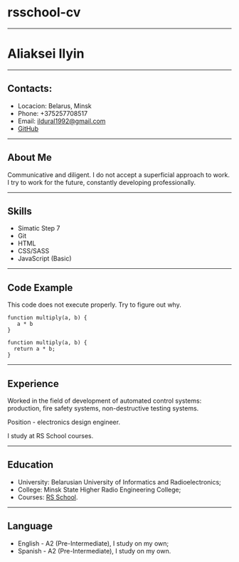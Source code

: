 # rsschool-cv
___
# Aliaksei Ilyin
___
## Contacts:
- Locacion: Belarus, Minsk
- Phone: +375257708517
- Email: ildural1992@gmail.com
- [GitHub](https://github.com/AlIl11992)

___
## About Me
Communicative and diligent. I do not accept a superficial approach to work. I try to work for the future, constantly developing professionally.

___
## Skills
- Simatic Step 7
- Git
- HTML
- CSS/SASS
- JavaScript (Basic)

___
## Code Example
This code does not execute properly. Try to figure out why.
```
function multiply(a, b) {
   a * b
}
```
```
function multiply(a, b) {
  return a * b;
}
```

---
## Experience
Worked in the field of development of automated control systems: production, fire safety systems, non-destructive testing systems.

Position - electronics design engineer.

I study at RS School courses.

---
## Education
- University: Belarusian University of Informatics and Radioelectronics;
- College: Minsk State Higher Radio Engineering College;
- Courses: [RS School](https://rs.school/).

---
## Language
- English - A2 (Pre-Intermediate), I study on my own;
- Spanish - A2 (Pre-Intermediate), I study on my own.